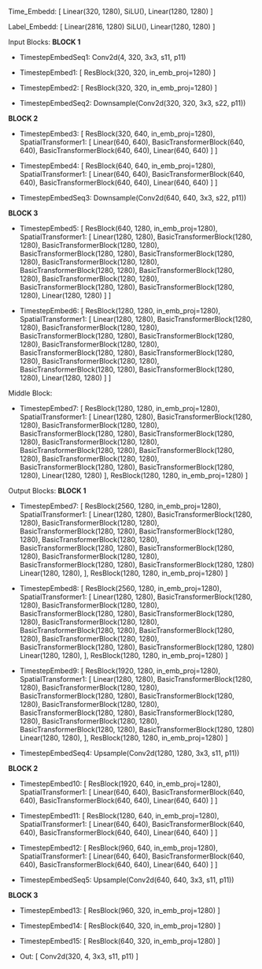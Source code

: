 
Time_Embedd: [
    Linear(320, 1280),
    SiLU(),
    Linear(1280, 1280)
]

Label_Embedd: [
    Linear(2816, 1280)
    SiLU(),
    Linear(1280, 1280)
]

Input Blocks:
__BLOCK 1__
- TimestepEmbedSeq1: Conv2d(4, 320, 3x3, s11, p11)

- TimestepEmbed1: [
    ResBlock(320, 320, in_emb_proj=1280)
]
- TimestepEmbed2: [
    ResBlock(320, 320, in_emb_proj=1280)
]

- TimestepEmbedSeq2: Downsample(Conv2d(320, 320, 3x3, s22, p11))

__BLOCK 2__

- TimestepEmbed3: [
    ResBlock(320, 640, in_emb_proj=1280),
    SpatialTransformer1: [
        Linear(640, 640),
        BasicTransformerBlock(640, 640),
        BasicTransformerBlock(640, 640),
        Linear(640, 640)
    ]
]

- TimestepEmbed4: [
    ResBlock(640, 640, in_emb_proj=1280),
    SpatialTransformer1: [
        Linear(640, 640),
        BasicTransformerBlock(640, 640),
        BasicTransformerBlock(640, 640),
        Linear(640, 640)
    ]
]

- TimestepEmbedSeq3: Downsample(Conv2d(640, 640, 3x3, s22, p11))

__BLOCK 3__

- TimestepEmbed5: [
    ResBlock(640, 1280, in_emb_proj=1280),
    SpatialTransformer1: [
        Linear(1280, 1280),
        BasicTransformerBlock(1280, 1280),
        BasicTransformerBlock(1280, 1280),
        BasicTransformerBlock(1280, 1280),
        BasicTransformerBlock(1280, 1280),
        BasicTransformerBlock(1280, 1280),
        BasicTransformerBlock(1280, 1280),
        BasicTransformerBlock(1280, 1280),
        BasicTransformerBlock(1280, 1280),
        BasicTransformerBlock(1280, 1280),
        BasicTransformerBlock(1280, 1280),
        Linear(1280, 1280)
    ]
]

- TimestepEmbed6: [
    ResBlock(1280, 1280, in_emb_proj=1280),
    SpatialTransformer1: [
        Linear(1280, 1280),
        BasicTransformerBlock(1280, 1280),
        BasicTransformerBlock(1280, 1280),
        BasicTransformerBlock(1280, 1280),
        BasicTransformerBlock(1280, 1280),
        BasicTransformerBlock(1280, 1280),
        BasicTransformerBlock(1280, 1280),
        BasicTransformerBlock(1280, 1280),
        BasicTransformerBlock(1280, 1280),
        BasicTransformerBlock(1280, 1280),
        BasicTransformerBlock(1280, 1280),
        Linear(1280, 1280)
    ]
]

Middle Block:
- TimestepEmbed7: [
    ResBlock(1280, 1280, in_emb_proj=1280),
    SpatialTransformer1: [
        Linear(1280, 1280),
        BasicTransformerBlock(1280, 1280),
        BasicTransformerBlock(1280, 1280),
        BasicTransformerBlock(1280, 1280),
        BasicTransformerBlock(1280, 1280),
        BasicTransformerBlock(1280, 1280),
        BasicTransformerBlock(1280, 1280),
        BasicTransformerBlock(1280, 1280),
        BasicTransformerBlock(1280, 1280),
        BasicTransformerBlock(1280, 1280),
        BasicTransformerBlock(1280, 1280),
        Linear(1280, 1280)
    ],
    ResBlock(1280, 1280, in_emb_proj=1280)
]

Output Blocks:
__BLOCK 1__
- TimestepEmbed7: [
    ResBlock(2560, 1280, in_emb_proj=1280),
    SpatialTransformer1: [
        Linear(1280, 1280),
        BasicTransformerBlock(1280, 1280),
        BasicTransformerBlock(1280, 1280),
        BasicTransformerBlock(1280, 1280),
        BasicTransformerBlock(1280, 1280),
        BasicTransformerBlock(1280, 1280),
        BasicTransformerBlock(1280, 1280),
        BasicTransformerBlock(1280, 1280),
        BasicTransformerBlock(1280, 1280),
        BasicTransformerBlock(1280, 1280),
        BasicTransformerBlock(1280, 1280)
        Linear(1280, 1280),
    ],
    ResBlock(1280, 1280, in_emb_proj=1280)
]

- TimestepEmbed8: [
    ResBlock(2560, 1280, in_emb_proj=1280),
    SpatialTransformer1: [
        Linear(1280, 1280),
        BasicTransformerBlock(1280, 1280),
        BasicTransformerBlock(1280, 1280),
        BasicTransformerBlock(1280, 1280),
        BasicTransformerBlock(1280, 1280),
        BasicTransformerBlock(1280, 1280),
        BasicTransformerBlock(1280, 1280),
        BasicTransformerBlock(1280, 1280),
        BasicTransformerBlock(1280, 1280),
        BasicTransformerBlock(1280, 1280),
        BasicTransformerBlock(1280, 1280)
        Linear(1280, 1280),
    ],
    ResBlock(1280, 1280, in_emb_proj=1280)
]

- TimestepEmbed9: [
    ResBlock(1920, 1280, in_emb_proj=1280),
    SpatialTransformer1: [
        Linear(1280, 1280),
        BasicTransformerBlock(1280, 1280),
        BasicTransformerBlock(1280, 1280),
        BasicTransformerBlock(1280, 1280),
        BasicTransformerBlock(1280, 1280),
        BasicTransformerBlock(1280, 1280),
        BasicTransformerBlock(1280, 1280),
        BasicTransformerBlock(1280, 1280),
        BasicTransformerBlock(1280, 1280),
        BasicTransformerBlock(1280, 1280),
        BasicTransformerBlock(1280, 1280)
        Linear(1280, 1280),
    ],
    ResBlock(1280, 1280, in_emb_proj=1280)
]

- TimestepEmbedSeq4: Upsample(Conv2d(1280, 1280, 3x3, s11, p11))

__BLOCK 2__
- TimestepEmbed10: [
    ResBlock(1920, 640, in_emb_proj=1280),
    SpatialTransformer1: [
        Linear(640, 640),
        BasicTransformerBlock(640, 640),
        BasicTransformerBlock(640, 640),
        Linear(640, 640)
    ]
]

- TimestepEmbed11: [
    ResBlock(1280, 640, in_emb_proj=1280),
    SpatialTransformer1: [
        Linear(640, 640),
        BasicTransformerBlock(640, 640),
        BasicTransformerBlock(640, 640),
        Linear(640, 640)
    ]
]

- TimestepEmbed12: [
    ResBlock(960, 640, in_emb_proj=1280),
    SpatialTransformer1: [
        Linear(640, 640),
        BasicTransformerBlock(640, 640),
        BasicTransformerBlock(640, 640),
        Linear(640, 640)
    ]
]

- TimestepEmbedSeq5: Upsample(Conv2d(640, 640, 3x3, s11, p11))

__BLOCK 3__

- TimestepEmbed13: [
    ResBlock(960, 320, in_emb_proj=1280)
]
- TimestepEmbed14: [
    ResBlock(640, 320, in_emb_proj=1280)
]
- TimestepEmbed15: [
    ResBlock(640, 320, in_emb_proj=1280)
]

- Out: [
    Conv2d(320, 4, 3x3, s11, p11)
]